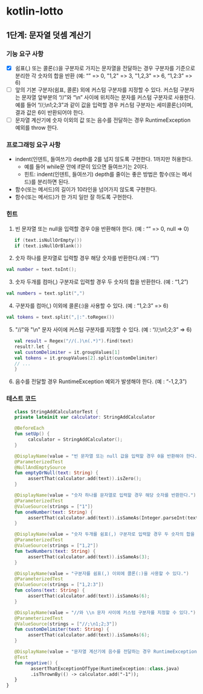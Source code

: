 # kotlin-lotto

## 1단계: 문자열 덧셈 계산기

### 기능 요구 사항
- [x] 쉼표(,) 또는 콜론(:)을 구분자로 가지는 문자열을 전달하는 경우 구분자를 기준으로 분리한 각 숫자의 합을 반환 (예: “” => 0, "1,2" => 3, "1,2,3" => 6, “1,2:3” => 6)
- [ ] 앞의 기본 구분자(쉼표, 콜론) 외에 커스텀 구분자를 지정할 수 있다. 커스텀 구분자는 문자열 앞부분의 “//”와 “\n” 사이에 위치하는 문자를 커스텀 구분자로 사용한다. 예를 들어 “//;\n1;2;3”과 같이 값을 입력할 경우 커스텀 구분자는 세미콜론(;)이며, 결과 값은 6이 반환되어야 한다.
- [ ] 문자열 계산기에 숫자 이외의 값 또는 음수를 전달하는 경우 RuntimeException 예외를 throw 한다.

### 프로그래밍 요구 사항
- indent(인덴트, 들여쓰기) depth를 2를 넘지 않도록 구현한다. 1까지만 허용한다.
  - 예를 들어 while문 안에 if문이 있으면 들여쓰기는 2이다.
  - 힌트: indent(인덴트, 들여쓰기) depth를 줄이는 좋은 방법은 함수(또는 메서드)를 분리하면 된다.
- 함수(또는 메서드)의 길이가 10라인을 넘어가지 않도록 구현한다.
- 함수(또는 메서드)가 한 가지 일만 잘 하도록 구현한다.

### 힌트
1. 빈 문자열 또는 null을 입력할 경우 0을 반환해야 한다. (예 : “” => 0, null => 0)

```kotlin
   if (text.isNullOrEmpty())
   if (text.isNullOrBlank())
```

2. 숫자 하나를 문자열로 입력할 경우 해당 숫자를 반환한다.(예 : “1”)

```kotlin
val number = text.toInt();
```   

3. 숫자 두개를 컴마(,) 구분자로 입력할 경우 두 숫자의 합을 반환한다. (예 : “1,2”)

```kotlin
val numbers = text.split(",")
```

4. 구분자를 컴마(,) 이외에 콜론(:)을 사용할 수 있다. (예 : “1,2:3” => 6)
   
```kotlin
val tokens = text.split(",|:".toRegex())
```

5. "//"와 "\n" 문자 사이에 커스텀 구분자를 지정할 수 있다. (예 : “//;\n1;2;3” => 6)
   
```kotlin
   val result = Regex("//(.)\n(.*)").find(text)
   result?.let {
   val customDelimiter = it.groupValues[1]
   val tokens = it.groupValues[2].split(customDelimiter)
   // ...
   }
```


6. 음수를 전달할 경우 RuntimeException 예외가 발생해야 한다. (예 : “-1,2,3”)
   
### 테스트 코드
```kotlin
   class StringAddCalculatorTest {
   private lateinit var calculator: StringAddCalculator

   @BeforeEach
   fun setUp() {
        calculator = StringAddCalculator();
   }

   @DisplayName(value = "빈 문자열 또는 null 값을 입력할 경우 0을 반환해야 한다.")
   @ParameterizedTest
   @NullAndEmptySource
   fun emptyOrNull(text: String) {
        assertThat(calculator.add(text)).isZero();
   }

   @DisplayName(value = "숫자 하나를 문자열로 입력할 경우 해당 숫자를 반환한다.")
   @ParameterizedTest
   @ValueSource(strings = ["1"])
   fun oneNumber(text: String) {
        assertThat(calculator.add(text)).isSameAs(Integer.parseInt(text));
   }

   @DisplayName(value = "숫자 두개를 쉼표(,) 구분자로 입력할 경우 두 숫자의 합을 반환한다.")
   @ParameterizedTest
   @ValueSource(strings = ["1,2"])
   fun twoNumbers(text: String) {
        assertThat(calculator.add(text)).isSameAs(3);
   }

   @DisplayName(value = "구분자를 쉼표(,) 이외에 콜론(:)을 사용할 수 있다.")
   @ParameterizedTest
   @ValueSource(strings = ["1,2:3"])
   fun colons(text: String) {
        assertThat(calculator.add(text)).isSameAs(6);
   }

   @DisplayName(value = "//와 \\n 문자 사이에 커스텀 구분자를 지정할 수 있다.")
   @ParameterizedTest
   @ValueSource(strings = ["//;\n1;2;3"])
   fun customDelimiter(text: String) {
        assertThat(calculator.add(text)).isSameAs(6);
   }

   @DisplayName(value = "문자열 계산기에 음수를 전달하는 경우 RuntimeException 예외 처리를 한다.")
   @Test
   fun negative() {
         assertThatExceptionOfType(RuntimeException::class.java)
         .isThrownBy(() -> calculator.add("-1"));
   }
}
```